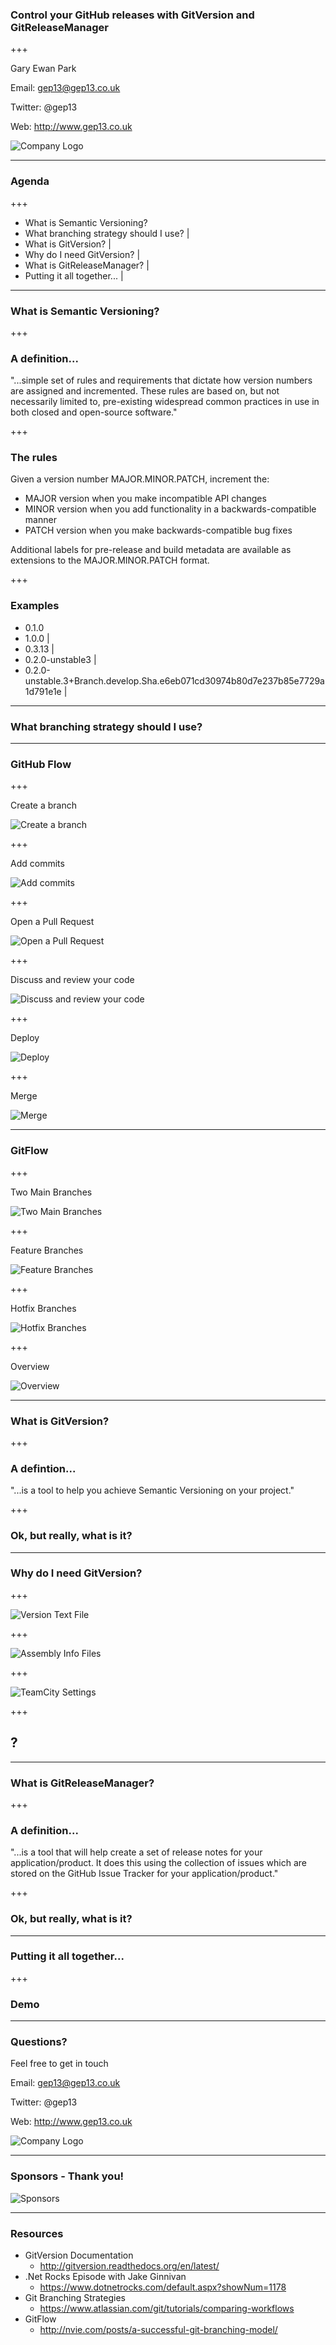 ### Control your GitHub releases with GitVersion and GitReleaseManager

+++

Gary Ewan Park

Email: gep13@gep13.co.uk

Twitter: @gep13

Web: http://www.gep13.co.uk

![Company Logo](assets/images/dai.png)

---

### Agenda

+++

- What is Semantic Versioning?
- What branching strategy should I use? |
- What is GitVersion? |
- Why do I need GitVersion?  |
- What is GitReleaseManager? |
- Putting it all together... |

---

### What is Semantic Versioning?

+++

### A definition...

"...simple set of rules and requirements that dictate how version numbers are assigned and incremented. These rules are based on, but not necessarily limited to, pre-existing widespread common practices in use in both closed and open-source software."

+++

### The rules

Given a version number MAJOR.MINOR.PATCH, increment the:

* MAJOR version when you make incompatible API changes
* MINOR version when you add functionality in a backwards-compatible manner
* PATCH version when you make backwards-compatible bug fixes

Additional labels for pre-release and build metadata are available as extensions to the MAJOR.MINOR.PATCH format.

+++

### Examples

- 0.1.0
- 1.0.0 |
- 0.3.13 |
- 0.2.0-unstable3  |
- 0.2.0-unstable.3+Branch.develop.Sha.e6eb071cd30974b80d7e237b85e7729a1d791e1e |

---

### What branching strategy should I use?

---

### GitHub Flow

+++

Create a branch

![Create a branch](assets/images/githubflow.png)

+++

Add commits

![Add commits](assets/images/githubflow_2.png)

+++

Open a Pull Request

![Open a Pull Request](assets/images/githubflow_3.png)

+++

Discuss and review your code

![Discuss and review your code](assets/images/githubflow_4.png)

+++

Deploy

![Deploy](assets/images/githubflow_5.png)

+++

Merge

![Merge](assets/images/githubflow_6.png)

---

### GitFlow

+++

Two Main Branches

![Two Main Branches](assets/images/gitflow_4.png)

+++

Feature Branches

![Feature Branches](assets/images/gitflow_2.png)

+++

Hotfix Branches

![Hotfix Branches](assets/images/gitflow_3.png)

+++

Overview

![Overview](assets/images/gitflow.png)

---

### What is GitVersion?

+++

### A defintion...

"...is a tool to help you achieve Semantic Versioning on your project."

+++

### Ok, but really, what is it?

---

### Why do I need GitVersion?

+++

![Version Text File](assets/images/textfile.png)

+++

![Assembly Info Files](assets/images/assemblyinfo.png)

+++

![TeamCity Settings](assets/images/teamcitysetting.png)

+++

## ?

---

### What is GitReleaseManager?

+++

### A definition...

"...is a tool that will help create a set of release notes for your application/product. It does this using the collection of issues which are stored on the GitHub Issue Tracker for your application/product."

+++

### Ok, but really, what is it?

---

### Putting it all together...

+++

### Demo

---

### Questions?

Feel free to get in touch

Email: gep13@gep13.co.uk

Twitter: @gep13

Web: http://www.gep13.co.uk

![Company Logo](assets/images/dai.png)

---

### Sponsors - Thank you!

![Sponsors](assets/images/sponsors.png)

---

### Resources

* GitVersion Documentation
  * http://gitversion.readthedocs.org/en/latest/
* .Net Rocks Episode with Jake Ginnivan
  * https://www.dotnetrocks.com/default.aspx?showNum=1178
* Git Branching Strategies
  * https://www.atlassian.com/git/tutorials/comparing-workflows
* GitFlow
  * http://nvie.com/posts/a-successful-git-branching-model/
